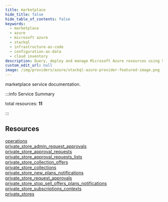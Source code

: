 ```yaml
---
title: marketplace
hide_title: false
hide_table_of_contents: false
keywords:
  - marketplace
  - azure
  - microsoft azure
  - stackql
  - infrastructure-as-code
  - configuration-as-data
  - cloud inventory
description: Query, deploy and manage Microsoft Azure resources using SQL
custom_edit_url: null
image: /img/providers/azure/stackql-azure-provider-featured-image.png
---
```


marketplace service documentation.

:::info Service Summary

<div class="row">
<div class="providerDocColumn">
<span>total resources:&nbsp;<b>11</b></span><br />
</div>
</div>

:::

## Resources
<div class="row">
<div class="providerDocColumn">
<a href="/providers/azure_extras/marketplace/operations/">operations</a><br />
<a href="/providers/azure_extras/marketplace/private_store_admin_request_approvals/">private_store_admin_request_approvals</a><br />
<a href="/providers/azure_extras/marketplace/private_store_approval_requests/">private_store_approval_requests</a><br />
<a href="/providers/azure_extras/marketplace/private_store_approval_requests_lists/">private_store_approval_requests_lists</a><br />
<a href="/providers/azure_extras/marketplace/private_store_collection_offers/">private_store_collection_offers</a><br />
<a href="/providers/azure_extras/marketplace/private_store_collections/">private_store_collections</a>
</div>
<div class="providerDocColumn">
<a href="/providers/azure_extras/marketplace/private_store_new_plans_notifications/">private_store_new_plans_notifications</a><br />
<a href="/providers/azure_extras/marketplace/private_store_request_approvals/">private_store_request_approvals</a><br />
<a href="/providers/azure_extras/marketplace/private_store_stop_sell_offers_plans_notifications/">private_store_stop_sell_offers_plans_notifications</a><br />
<a href="/providers/azure_extras/marketplace/private_store_subscriptions_contexts/">private_store_subscriptions_contexts</a><br />
<a href="/providers/azure_extras/marketplace/private_stores/">private_stores</a>
</div>
</div>
